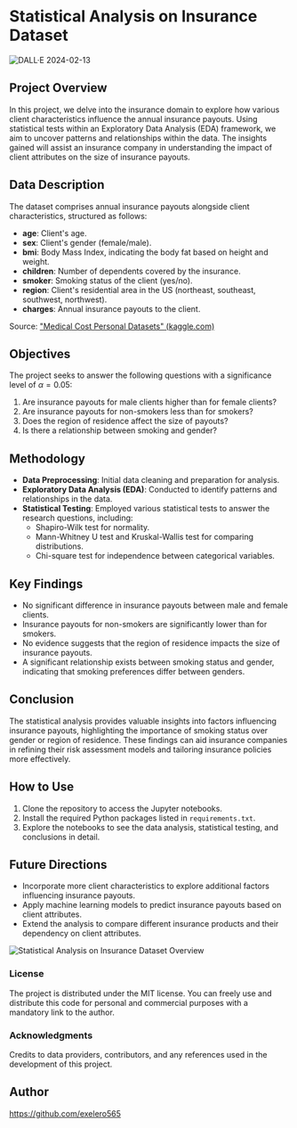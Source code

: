 # Statistical Analysis on Insurance Dataset

![DALL·E 2024-02-13](https://github.com/exelero565/Project_4/assets/97280394/8cbba5c5-7b10-4a39-91b7-c28a5fd6994d)

## Project Overview

In this project, we delve into the insurance domain to explore how various client characteristics influence the annual insurance payouts. Using statistical tests within an Exploratory Data Analysis (EDA) framework, we aim to uncover patterns and relationships within the data. The insights gained will assist an insurance company in understanding the impact of client attributes on the size of insurance payouts.

## Data Description

The dataset comprises annual insurance payouts alongside client characteristics, structured as follows:

- **age**: Client's age.
- **sex**: Client's gender (female/male).
- **bmi**: Body Mass Index, indicating the body fat based on height and weight.
- **children**: Number of dependents covered by the insurance.
- **smoker**: Smoking status of the client (yes/no).
- **region**: Client's residential area in the US (northeast, southeast, southwest, northwest).
- **charges**: Annual insurance payouts to the client.

Source: ["Medical Cost Personal Datasets" (kaggle.com)](https://www.kaggle.com/datasets/mirichoi0218/insurance/)

## Objectives

The project seeks to answer the following questions with a significance level of $\alpha=0.05$:

1. Are insurance payouts for male clients higher than for female clients?
2. Are insurance payouts for non-smokers less than for smokers?
3. Does the region of residence affect the size of payouts?
4. Is there a relationship between smoking and gender?

## Methodology

- **Data Preprocessing**: Initial data cleaning and preparation for analysis.
- **Exploratory Data Analysis (EDA)**: Conducted to identify patterns and relationships in the data.
- **Statistical Testing**: Employed various statistical tests to answer the research questions, including:
  - Shapiro-Wilk test for normality.
  - Mann-Whitney U test and Kruskal-Wallis test for comparing distributions.
  - Chi-square test for independence between categorical variables.

## Key Findings

- No significant difference in insurance payouts between male and female clients.
- Insurance payouts for non-smokers are significantly lower than for smokers.
- No evidence suggests that the region of residence impacts the size of insurance payouts.
- A significant relationship exists between smoking status and gender, indicating that smoking preferences differ between genders.

## Conclusion

The statistical analysis provides valuable insights into factors influencing insurance payouts, highlighting the importance of smoking status over gender or region of residence. These findings can aid insurance companies in refining their risk assessment models and tailoring insurance policies more effectively.

## How to Use

1. Clone the repository to access the Jupyter notebooks.
2. Install the required Python packages listed in `requirements.txt`.
3. Explore the notebooks to see the data analysis, statistical testing, and conclusions in detail.

## Future Directions

- Incorporate more client characteristics to explore additional factors influencing insurance payouts.
- Apply machine learning models to predict insurance payouts based on client attributes.
- Extend the analysis to compare different insurance products and their dependency on client attributes.

![Statistical Analysis on Insurance Dataset Overview](sandbox:/mnt/data/Create_an_image_that_visually_represents_a_data_sc.png)

### License
The project is distributed under the MIT license. You can freely use and distribute this code for personal and commercial purposes with a mandatory link to the author.

### Acknowledgments
Credits to data providers, contributors, and any references used in the development of this project.

## Author
https://github.com/exelero565
